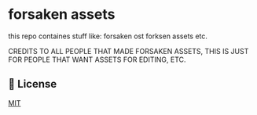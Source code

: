 # forsaken assets

this repo containes stuff like:
forsaken ost
forksen assets
etc.

CREDITS TO ALL PEOPLE THAT MADE FORSAKEN ASSETS, THIS IS JUST FOR PEOPLE THAT WANT ASSETS FOR EDITING, ETC.

## 📄 License
[MIT](LICENSE)
